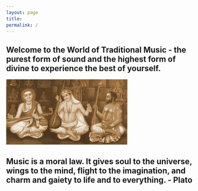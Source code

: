 ```yaml
---
layout: page
title: 
permalink: /
---
```


## Welcome to the World of Traditional Music - the purest  form of sound and the highest form of divine to experience the best of yourself.

<img class="home-trimurthis" src="/images/trimurthis.jpg" />

## Music is a moral law. It gives soul to the universe, wings to the mind, flight to the imagination, and charm and gaiety to life and to everything.  - Plato